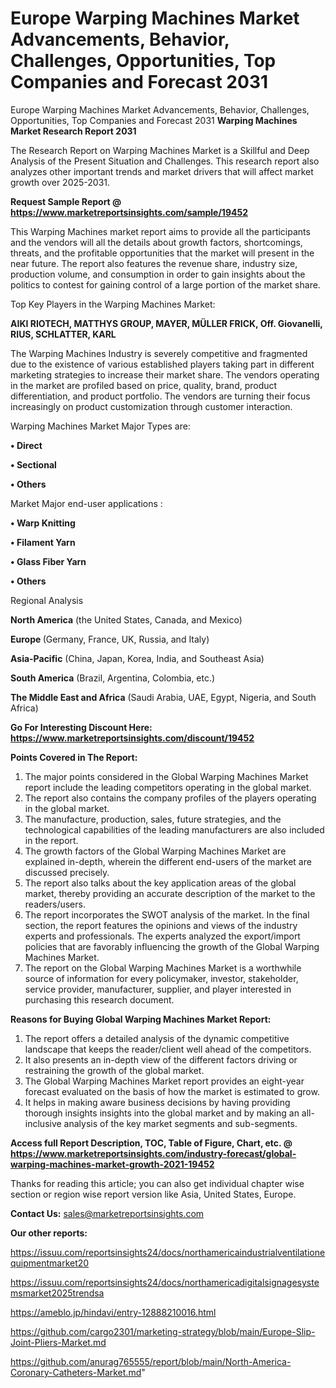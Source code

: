 # Europe Warping Machines Market Advancements, Behavior, Challenges, Opportunities, Top Companies and Forecast 2031
Europe Warping Machines Market Advancements, Behavior, Challenges, Opportunities, Top Companies and Forecast 2031
<strong>Warping Machines Market Research Report 2031</strong>

The Research Report on Warping Machines Market is a Skillful and Deep Analysis of the Present Situation and Challenges. This research report also analyzes other important trends and market drivers that will affect market growth over 2025-2031.

<strong>Request Sample Report @ <a href=https://www.marketreportsinsights.com/sample/19452>https://www.marketreportsinsights.com/sample/19452</a></strong>

This Warping Machines market report aims to provide all the participants and the vendors will all the details about growth factors, shortcomings, threats, and the profitable opportunities that the market will present in the near future. The report also features the revenue share, industry size, production volume, and consumption in order to gain insights about the politics to contest for gaining control of a large portion of the market share.

Top Key Players in the Warping Machines Market:

<strong>AIKI RIOTECH, MATTHYS GROUP, MAYER, MÜLLER FRICK, Off. Giovanelli, RIUS, SCHLATTER, KARL</strong>

The Warping Machines Industry is severely competitive and fragmented due to the existence of various established players taking part in different marketing strategies to increase their market share. The vendors operating in the market are profiled based on price, quality, brand, product differentiation, and product portfolio. The vendors are turning their focus increasingly on product customization through customer interaction.

Warping Machines Market Major Types are:

<strong>• Direct

• Sectional

• Others</strong>

Market Major end-user applications :

<strong>• Warp Knitting

• Filament Yarn

• Glass Fiber Yarn 

• Others</strong>

Regional Analysis

</u><strong><b>North America</b></strong> (the United States, Canada, and Mexico)

<strong><b>Europe </b></strong>(Germany, France, UK, Russia, and Italy)

<strong><b>Asia-Pacific</b></strong> (China, Japan, Korea, India, and Southeast Asia)

<strong><b>South America</b></strong> (Brazil, Argentina, Colombia, etc.)

<strong><b>The Middle East and Africa</b></strong> (Saudi Arabia, UAE, Egypt, Nigeria, and South Africa)

<strong>Go For Interesting Discount Here: <a href=https://www.marketreportsinsights.com/discount/19452>https://www.marketreportsinsights.com/discount/19452</a></strong>

<strong>Points Covered in The Report:</strong>
<ol>
  <li>The major points considered in the Global Warping Machines Market report include the leading competitors operating in the global market.</li>
  <li>The report also contains the company profiles of the players operating in the global market.</li>
  <li>The manufacture, production, sales, future strategies, and the technological capabilities of the leading manufacturers are also included in the report.</li>
  <li>The growth factors of the Global Warping Machines Market are explained in-depth, wherein the different end-users of the market are discussed precisely.</li>
  <li>The report also talks about the key application areas of the global market, thereby providing an accurate description of the market to the readers/users.</li>
  <li>The report incorporates the SWOT analysis of the market. In the final section, the report features the opinions and views of the industry experts and professionals. The experts analyzed the export/import policies that are favorably influencing the growth of the Global Warping Machines Market.</li>
  <li>The report on the Global Warping Machines Market is a worthwhile source of information for every policymaker, investor, stakeholder, service provider, manufacturer, supplier, and player interested in purchasing this research document.</li>
</ol>
<strong>Reasons for Buying Global Warping Machines Market Report:</strong>

<ol>
  <li>The report offers a detailed analysis of the dynamic competitive landscape that keeps the reader/client well ahead of the competitors.</li>
  <li>It also presents an in-depth view of the different factors driving or restraining the growth of the global market.</li>
  <li>The Global Warping Machines Market report provides an eight-year forecast evaluated on the basis of how the market is estimated to grow.</li>
  <li>It helps in making aware business decisions by having providing thorough insights insights into the global market and by making an all-inclusive analysis of the key market segments and sub-segments.</li>
</ol>
<strong>Access full Report Description, TOC, Table of Figure, Chart, etc. @ <a href=https://www.marketreportsinsights.com/industry-forecast/global-warping-machines-market-growth-2021-19452>https://www.marketreportsinsights.com/industry-forecast/global-warping-machines-market-growth-2021-19452</a></strong>


Thanks for reading this article; you can also get individual chapter wise section or region wise report version like Asia, United States, Europe.

<strong>Contact Us:</strong>
sales@marketreportsinsights.com

<strong>Our other reports:</strong>

<a href=https://issuu.com/reportsinsights24/docs/northamericaindustrialventilationequipmentmarket20>https://issuu.com/reportsinsights24/docs/northamericaindustrialventilationequipmentmarket20</a>

<a href=https://issuu.com/reportsinsights24/docs/northamericadigitalsignagesystemsmarket2025trendsa>https://issuu.com/reportsinsights24/docs/northamericadigitalsignagesystemsmarket2025trendsa</a>

<a href=https://ameblo.jp/hindavi/entry-12888210016.html>https://ameblo.jp/hindavi/entry-12888210016.html</a>

<a href=https://github.com/cargo2301/marketing-strategy/blob/main/Europe-Slip-Joint-Pliers-Market.md>https://github.com/cargo2301/marketing-strategy/blob/main/Europe-Slip-Joint-Pliers-Market.md</a>

<a href=https://github.com/anurag765555/report/blob/main/North-America-Coronary-Catheters-Market.md>https://github.com/anurag765555/report/blob/main/North-America-Coronary-Catheters-Market.md</a>"
